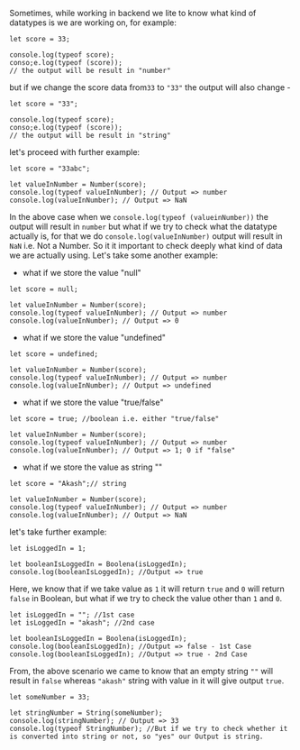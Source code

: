 Sometimes, while working in backend we lite to know what kind of datatypes is we are working on, for example:
```JS
let score = 33; 

console.log(typeof score);
conso;e.log(typeof (score));
// the output will be result in "number"
```

but if we change the score data from`33` to `"33"` the output will also change -
```JS
let score = "33"; 

console.log(typeof score);
conso;e.log(typeof (score));
// the output will be result in "string"
```

let's proceed with further example:
```JS
let score = "33abc";

let valueInNumber = Number(score);
console.log(typeof valueInNumber); // Output => number
console.log(valueInNumber); // Output => NaN
```
In the above case when we `console.log(typeof (valueinNumber))` the output will result in `number`
but what if we try to check what the datatype actually is, for that we do `console.log(valueInNumber)` output will result in `NaN` i.e. Not a Number. So it it important to check deeply what kind of data we are actually using. Let's take some another example:

- what if we store the value "null" 
```JS
let score = null;

let valueInNumber = Number(score);
console.log(typeof valueInNumber); // Output => number
console.log(valueInNumber); // Output => 0
```

- what if we store the value "undefined" 
```JS
let score = undefined;

let valueInNumber = Number(score);
console.log(typeof valueInNumber); // Output => number
console.log(valueInNumber); // Output => undefined
```

- what if we store the value "true/false" 
```JS
let score = true; //boolean i.e. either "true/false"

let valueInNumber = Number(score);
console.log(typeof valueInNumber); // Output => number
console.log(valueInNumber); // Output => 1; 0 if "false"
```

 - what if we store the value as  string "" 
```JS
let score = "Akash";// string

let valueInNumber = Number(score);
console.log(typeof valueInNumber); // Output => number
console.log(valueInNumber); // Output => NaN
```

let's take further example:
```JS
let isLoggedIn = 1;

let booleanIsLoggedIn = Boolena(isLoggedIn);
console.log(booleanIsLoggedIn); //Output => true
```
Here, we know that if we take value as `1` it will return `true` and `0` will return `false` in Boolean, but what if we try to check the value other than `1` and `0`.

```JS
let isLoggedIn = ""; //1st case
let isLoggedIn = "akash"; //2nd case

let booleanIsLoggedIn = Boolena(isLoggedIn);
console.log(booleanIsLoggedIn); //Output => false - 1st Case
console.log(booleanIsLoggedIn); //Output => true - 2nd Case

```
From, the above scenario we came to know that an empty string `""` will result in `false` whereas `"akash"` string with value in it will give output `true`.

```JS
let someNumber = 33;

let stringNumber = String(someNumber);
console.log(stringNumber); // Output => 33
console.log(typeof StringNumber); //But if we try to check whether it is converted into string or not, so "yes" our Output is string.
```

